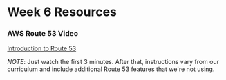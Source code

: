 # Week 6 Resources

### AWS Route 53 Video

[Introduction to Route 53](https://www.youtube.com/watch?v=Nm69KMWwH7s)

*NOTE*: Just watch the first 3 minutes. After that, instructions vary from our curriculum and include additional Route 53 features that we're not using. 
